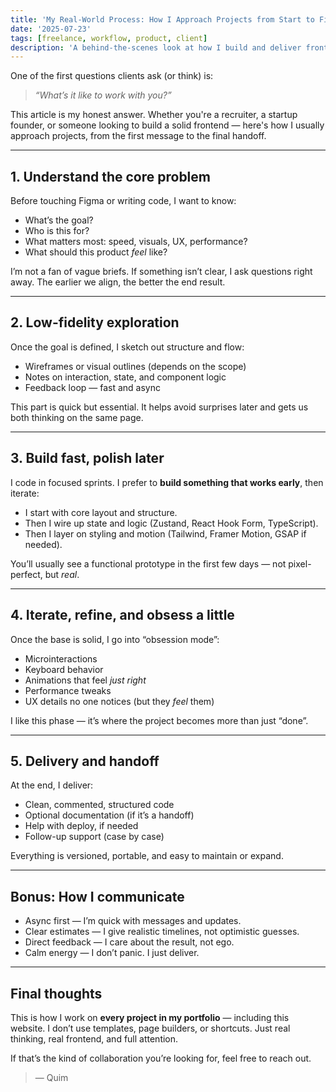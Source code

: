 ```yaml
---
title: 'My Real-World Process: How I Approach Projects from Start to Finish'
date: '2025-07-23'
tags: [freelance, workflow, product, client]
description: 'A behind-the-scenes look at how I build and deliver frontend projects — fast, focused, and polished.'
---
```


One of the first questions clients ask (or think) is:

> _“What’s it like to work with you?”_

This article is my honest answer. Whether you're a recruiter, a startup founder, or someone looking to build a solid frontend — here's how I usually approach projects, from the first message to the final handoff.

---

## 1. Understand the core problem

Before touching Figma or writing code, I want to know:

- What’s the goal?
- Who is this for?
- What matters most: speed, visuals, UX, performance?
- What should this product _feel_ like?

I’m not a fan of vague briefs. If something isn’t clear, I ask questions right away. The earlier we align, the better the end result.

---

## 2. Low-fidelity exploration

Once the goal is defined, I sketch out structure and flow:

- Wireframes or visual outlines (depends on the scope)
- Notes on interaction, state, and component logic
- Feedback loop — fast and async

This part is quick but essential. It helps avoid surprises later and gets us both thinking on the same page.

---

## 3. Build fast, polish later

I code in focused sprints. I prefer to **build something that works early**, then iterate:

- I start with core layout and structure.
- Then I wire up state and logic (Zustand, React Hook Form, TypeScript).
- Then I layer on styling and motion (Tailwind, Framer Motion, GSAP if needed).

You’ll usually see a functional prototype in the first few days — not pixel-perfect, but _real_.

---

## 4. Iterate, refine, and obsess a little

Once the base is solid, I go into “obsession mode”:

- Microinteractions
- Keyboard behavior
- Animations that feel _just right_
- Performance tweaks
- UX details no one notices (but they _feel_ them)

I like this phase — it’s where the project becomes more than just “done”.

---

## 5. Delivery and handoff

At the end, I deliver:

- Clean, commented, structured code
- Optional documentation (if it’s a handoff)
- Help with deploy, if needed
- Follow-up support (case by case)

Everything is versioned, portable, and easy to maintain or expand.

---

## Bonus: How I communicate

- Async first — I’m quick with messages and updates.
- Clear estimates — I give realistic timelines, not optimistic guesses.
- Direct feedback — I care about the result, not ego.
- Calm energy — I don’t panic. I just deliver.

---

## Final thoughts

This is how I work on **every project in my portfolio** — including this website. I don’t use templates, page builders, or shortcuts. Just real thinking, real frontend, and full attention.

If that’s the kind of collaboration you’re looking for, feel free to reach out.

> — Quim
